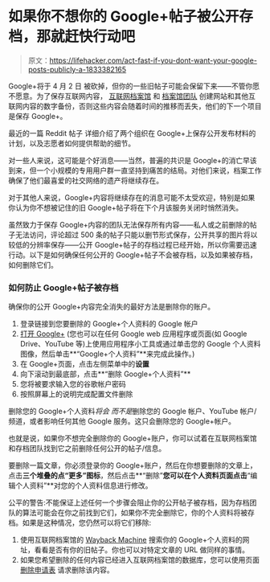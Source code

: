 # 如果你不想你的 Google+帖子被公开存档，那就赶快行动吧

> 原文：<https://lifehacker.com/act-fast-if-you-dont-want-your-google-posts-publicly-a-1833382165>

Google+将于 4 月 2 日 被砍掉，但你的一些旧帖子可能会保留下来——不管你愿不愿意。为了保存互联网内容， [互联网档案馆](https://archive.org/index.php) 和 [档案馆团队](https://www.archiveteam.org/) 创建网站和其他互联网内容的数字备份，否则这些内容会随着时间的推移而丢失，他们的下一个项目是保存 Google+。



最近的一篇 Reddit 帖子 详细介绍了两个组织在 Google+上保存公开发布材料的计划，以及志愿者如何提供帮助的细节。

对一些人来说，这可能是个好消息——当然，普遍的共识是 Google+的消亡早该到来，但一个小规模的专用用户群一直坚持到痛苦的结局。对他们来说，档案工作确保了他们最喜爱的社交网络的遗产将继续存在。

对于其他人来说，Google+内容将继续存在的消息可能不太受欢迎，特别是如果你认为你不想被记住的旧 Google+帖子将在下个月该服务关闭时悄然消失。

虽然致力于保存 Google+内容的团队无法保存所有内容——私人或之前删除的帖子无法访问，评论超过 500 条的帖子只能以删节形式保存，公开共享的图片将以较低的分辨率保存——公开 Google+帖子的存档过程已经开始，所以你需要迅速行动。以下是如何确保任何公开的 Google+帖子不会被存档，以及如果被存档，如何删除它们。

### 如何防止 Google+帖子被存档

确保你的公开 Google+内容完全消失的最好方法是删除你的账户。

1.  登录链接到您要删除的 Google+个人资料的 Google 帐户
2.  [打开 Google+](https://plus.google.com/discover) (您也可以在任何 Google web 应用程序或页面(如 Google Drive、YouTube 等)上使用应用程序小工具或通过单击您的 Google 个人资料图像，然后单击**“Google+个人资料”**来完成此操作。)
3.  在 Google+页面，点击左侧菜单中的**设置**
4.  向下滚动到最底部，点击**“删除 Google+个人资料”**
5.  您将被要求输入您的谷歌帐户密码
6.  按照屏幕上的说明完成配置文件删除

删除您的 Google+个人资料*将会* *而不是*删除您的 Google 帐户、YouTube 帐户/频道，或者影响任何其他 Google 服务。这只会删除您的 Google+帐户。

也就是说，如果你不想完全删除你的 Google+账户，你可以试着在互联网档案馆和存档团队找到它之前删除任何公开的帖子/信息。

要删除一篇文章，你必须登录你的 Google+账户，然后在你想要删除的文章上，点击**三个堆叠的点“更多”图标**，然后点击**“删除”**您可以在个人资料页面点击**“编辑个人资料”**对您的个人资料信息进行修改。

公平的警告:不能保证上述任何一个步骤会阻止你的公开帖子被存档，因为存档团队的算法可能会在你之前找到它们，如果你不完全删除它，你的个人资料将被存档。如果是这种情况，您仍然可以将它们移除:

1.  使用互联网档案馆的 [Wayback Machine](https://web.archive.org/) 搜索你的 Google+个人资料的网址，看看是否有你的旧帖子。你也可以对特定文章的 URL 做同样的事情。
2.  如果您希望删除的任何内容已经进入互联网档案馆的数据库，您可以使用页面 [删除申请表](https://help.archive.org/hc/en-us/articles/360018138951-How-do-I-remove-an-item-page-from-the-site-) 请求删除该内容。